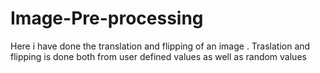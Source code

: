 # Image-Pre-processing
Here i have done the translation and flipping of an image . Traslation and flipping is done both 
from user defined values as well as random values
